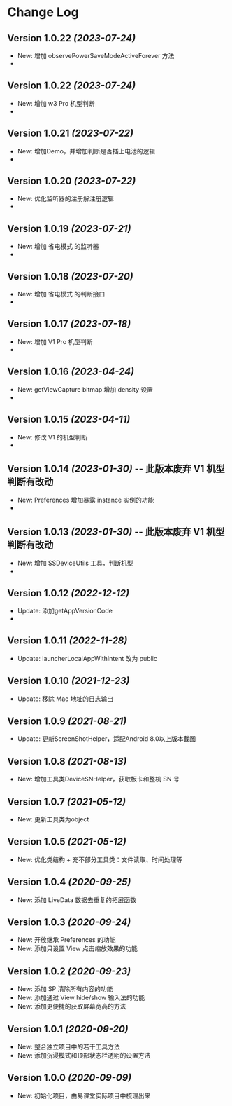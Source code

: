 Change Log
==========
Version 1.0.22 *(2023-07-24)*
----------------------------
* New: 增加 observePowerSaveModeActiveForever 方法
*
Version 1.0.22 *(2023-07-24)*
----------------------------
* New: 增加 w3 Pro 机型判断
*
Version 1.0.21 *(2023-07-22)*
----------------------------
* New: 增加Demo，并增加判断是否插上电池的逻辑
*
Version 1.0.20 *(2023-07-22)*
----------------------------
* New: 优化监听器的注册解注册逻辑
*
Version 1.0.19 *(2023-07-21)*
----------------------------
* New: 增加 省电模式 的监听器
*
Version 1.0.18 *(2023-07-20)*
----------------------------
* New: 增加 省电模式 的判断接口
*
Version 1.0.17 *(2023-07-18)*
----------------------------
* New: 增加 V1 Pro 机型判断
*
Version 1.0.16 *(2023-04-24)*
----------------------------
* New: getViewCapture bitmap 增加 density 设置
*
Version 1.0.15 *(2023-04-11)*
----------------------------
* New: 修改 V1 的机型判断
*
Version 1.0.14 *(2023-01-30)* -- 此版本废弃 V1 机型判断有改动
----------------------------
* New: Preferences 增加暴露 instance 实例的功能
*
Version 1.0.13 *(2023-01-30)* -- 此版本废弃 V1 机型判断有改动
----------------------------
* New: 增加 SSDeviceUtils 工具，判断机型
*
Version 1.0.12 *(2022-12-12)*
----------------------------

* Update: 添加getAppVersionCode
* 
Version 1.0.11 *(2022-11-28)*
----------------------------

* Update: launcherLocalAppWithIntent 改为 public

Version 1.0.10 *(2021-12-23)*
----------------------------

* Update: 移除 Mac 地址的日志输出

Version 1.0.9 *(2021-08-21)*
----------------------------

* Update: 更新ScreenShotHelper，适配Android 8.0以上版本截图

Version 1.0.8 *(2021-08-13)*
----------------------------

* New: 增加工具类DeviceSNHelper，获取板卡和整机 SN 号

Version 1.0.7 *(2021-05-12)*
----------------------------

* New: 更新工具类为object

Version 1.0.5 *(2021-05-12)*
----------------------------

* New: 优化类结构 + 充不部分工具类：文件读取、时间处理等

Version 1.0.4 *(2020-09-25)*
----------------------------

* New: 添加 LiveData 数据去重复的拓展函数


Version 1.0.3 *(2020-09-24)*
----------------------------

* New: 开放继承 Preferences 的功能
* New: 添加只设置 View 点击缩放效果的功能


Version 1.0.2 *(2020-09-23)*
----------------------------

* New: 添加 SP 清除所有内容的功能
* New: 添加通过 View hide/show 输入法的功能
* New: 添加更便捷的获取屏幕宽高的方法


Version 1.0.1 *(2020-09-20)*
----------------------------

* New: 整合独立项目中的若干工具方法
* New: 添加沉浸模式和顶部状态栏透明的设置方法


Version 1.0.0 *(2020-09-09)*
----------------------------

* New: 初始化项目，由易课堂实际项目中梳理出来
